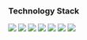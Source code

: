 ### Technology Stack

<img src="https://img.shields.io/badge/React-2F3136?style=for-the-badge&logo=react&logoColor=3178C6">  <img src="https://img.shields.io/badge/TypeScript-2F3136?style=for-the-badge&logo=typescript&logoColor=3178C6">  <img src="https://img.shields.io/badge/Redux-2F3136?style=for-the-badge&logo=redux&logoColor=764ABC">  <img src="https://img.shields.io/badge/npm-2F3136?style=for-the-badge&logo=npm&logoColor=CB3837">  <img src="https://img.shields.io/badge/Mongo DB-2F3136?style=for-the-badge&logo=mongodb&logoColor=47A248">  <img src="https://img.shields.io/badge/Express-2F3136?style=for-the-badge&logo=express&logoColor=47A248">  <img src="https://img.shields.io/badge/Docker-2F3136?style=for-the-badge&logo=docker&logoColor=2496ED">
